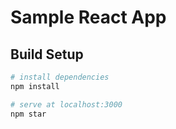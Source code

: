 # Sample React App

## Build Setup

``` bash
# install dependencies
npm install

# serve at localhost:3000
npm star
